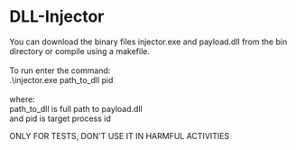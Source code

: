 # DLL-Injector
You can download the binary files injector.exe and payload.dll from the bin directory or compile using a makefile.
<br>
<br>
To run enter the command:
<br>
.\injector.exe path_to_dll pid
<br>
<br>
where:
<br>
path_to_dll is full path to payload.dll
<br>
and pid is target process id

ONLY FOR TESTS, DON'T USE IT IN HARMFUL ACTIVITIES
